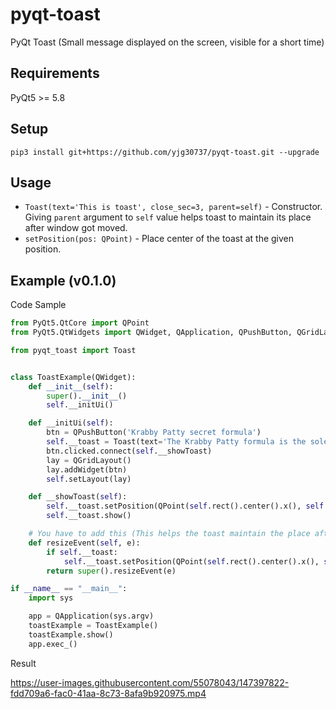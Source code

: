 # pyqt-toast
PyQt Toast (Small message displayed on the screen, visible for a short time)

## Requirements
PyQt5 >= 5.8

## Setup
```pip3 install git+https://github.com/yjg30737/pyqt-toast.git --upgrade```

## Usage
* ```Toast(text='This is toast', close_sec=3, parent=self)``` - Constructor. Giving ```parent``` argument to ```self``` value helps toast to maintain its place after window got moved.
* ```setPosition(pos: QPoint)``` - Place center of the toast at the given position.

## Example (v0.1.0)
Code Sample
```python
from PyQt5.QtCore import QPoint
from PyQt5.QtWidgets import QWidget, QApplication, QPushButton, QGridLayout

from pyqt_toast import Toast


class ToastExample(QWidget):
    def __init__(self):
        super().__init__()
        self.__initUi()

    def __initUi(self):
        btn = QPushButton('Krabby Patty secret formula')
        self.__toast = Toast(text='The Krabby Patty formula is the sole property of the Krusty Krab and is only to be discussed in part or in whole with its creator Mr. Krabs. Duplication of this formula is punishable by law. Restrictions apply, results may vary.', close_sec=3, parent=self)
        btn.clicked.connect(self.__showToast)
        lay = QGridLayout()
        lay.addWidget(btn)
        self.setLayout(lay)

    def __showToast(self):
        self.__toast.setPosition(QPoint(self.rect().center().x(), self.rect().center().y() + 30))
        self.__toast.show()

    # You have to add this (This helps the toast maintain the place after window get resized)
    def resizeEvent(self, e):
        if self.__toast:
            self.__toast.setPosition(QPoint(self.rect().center().x(), self.rect().center().y() + 30))
        return super().resizeEvent(e)

if __name__ == "__main__":
    import sys

    app = QApplication(sys.argv)
    toastExample = ToastExample()
    toastExample.show()
    app.exec_()
```

Result

https://user-images.githubusercontent.com/55078043/147397822-fdd709a6-fac0-41aa-8c73-8afa9b920975.mp4



